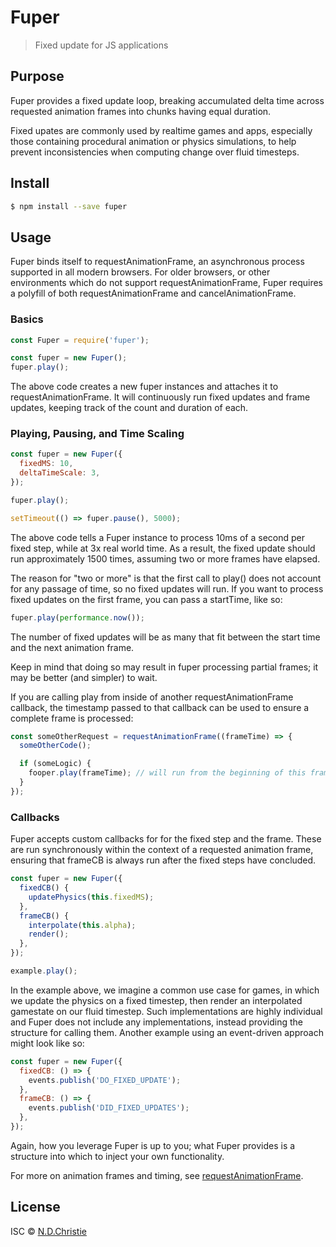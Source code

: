 # Fuper

> Fixed update for JS applications

## Purpose

Fuper provides a fixed update loop, breaking accumulated delta time across requested animation frames into chunks having equal duration.

Fixed upates are commonly used by realtime games and apps, especially those containing procedural animation or physics simulations, to help prevent inconsistencies when computing change over fluid timesteps.

## Install

``` bash
$ npm install --save fuper
```

## Usage

Fuper binds itself to requestAnimationFrame, an asynchronous process supported in all modern browsers.  For older browsers, or other environments which do not support requestAnimationFrame, Fuper requires a polyfill of both requestAnimationFrame and cancelAnimationFrame.

### Basics

```js
const Fuper = require('fuper');

const fuper = new Fuper();
fuper.play();
```

The above code creates a new fuper instances and attaches it to requestAnimationFrame.  It will continuously run fixed updates and frame updates, keeping track of the count and duration of each.

### Playing, Pausing, and Time Scaling

```js
const fuper = new Fuper({
  fixedMS: 10,
  deltaTimeScale: 3,
});

fuper.play();

setTimeout(() => fuper.pause(), 5000);
```

The above code tells a Fuper instance to process 10ms of a second per fixed step, while at 3x real world time.  As a result, the fixed update should run approximately 1500 times, assuming two or more frames have elapsed.

The reason for "two or more" is that the first call to play() does not account for any passage of time, so no fixed updates will run.  If you want to process fixed updates on the first frame, you can pass a startTime, like so:

```js
fuper.play(performance.now());
```

The number of fixed updates will be as many that fit between the start time and the next animation frame.

Keep in mind that doing so may result in fuper processing partial frames; it may be better (and simpler) to wait.

If you are calling play from inside of another requestAnimationFrame callback, the timestamp passed to that callback can be used to ensure a complete frame is processed:

```js
const someOtherRequest = requestAnimationFrame((frameTime) => {
  someOtherCode();

  if (someLogic) {
    fooper.play(frameTime); // will run from the beginning of this frame
  }
});
```

### Callbacks

Fuper accepts custom callbacks for for the fixed step and the frame.  These are run synchronously within the context of a requested animation frame, ensuring that frameCB is always run after the fixed steps have concluded.

```js
const fuper = new Fuper({
  fixedCB() {
    updatePhysics(this.fixedMS);
  },
  frameCB() {
    interpolate(this.alpha);
    render();
  },
});

example.play();
```

In the example above, we imagine a common use case for games, in which we update the physics on a fixed timestep, then render an interpolated gamestate on our fluid timestep.  Such implementations are highly individual and Fuper does not include any implementations, instead providing the structure for calling them.  Another example using an event-driven approach might look like so:

```js
const fuper = new Fuper({
  fixedCB: () => {
    events.publish('DO_FIXED_UPDATE');
  },
  frameCB: () => {
    events.publish('DID_FIXED_UPDATES');
  },
});
```

Again, how you leverage Fuper is up to you; what Fuper provides is a structure into which to inject your own functionality.

For more on animation frames and timing, see [requestAnimationFrame](https://developer.mozilla.org/en-US/docs/Web/API/window/requestAnimationFrame).

## License

ISC © [N.D.Christie](https://github.com/ndchristie)
